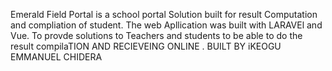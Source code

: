 Emerald Field Portal is a school portal Solution built for result Computation and compliation of student. The web Apllication was built with LARAVEl and Vue. To provde solutions to Teachers and students to be able to do the result compilaTION AND RECIEVEING ONLINE .
BUILT BY iKEOGU EMMANUEL CHIDERA
